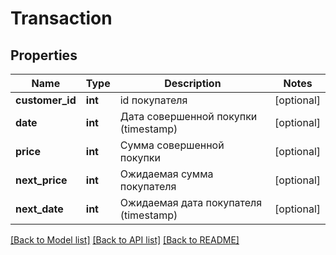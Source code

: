 # Transaction

## Properties
Name | Type | Description | Notes
------------ | ------------- | ------------- | -------------
**customer_id** | **int** | id покупателя | [optional] 
**date** | **int** | Дата совершенной покупки (timestamp) | [optional] 
**price** | **int** | Сумма совершенной покупки | [optional] 
**next_price** | **int** | Ожидаемая сумма покупателя | [optional] 
**next_date** | **int** | Ожидаемая дата покупателя (timestamp) | [optional] 

[[Back to Model list]](../README.md#documentation-for-models) [[Back to API list]](../README.md#documentation-for-api-endpoints) [[Back to README]](../README.md)



